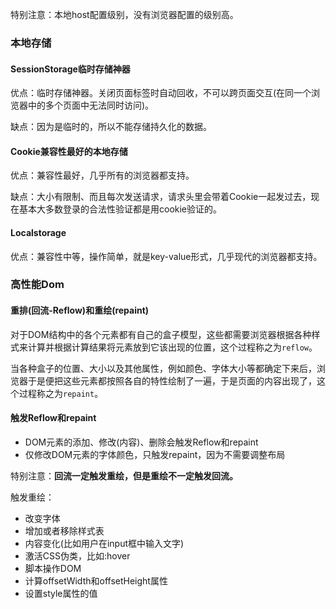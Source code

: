 特别注意：本地host配置级别，没有浏览器配置的级别高。

### 本地存储
#### SessionStorage临时存储神器
优点：临时存储神器。关闭页面标签时自动回收，不可以跨页面交互(在同一个浏览器中的多个页面中无法同时访问)。

缺点：因为是临时的，所以不能存储持久化的数据。
#### Cookie兼容性最好的本地存储
优点：兼容性最好，几乎所有的浏览器都支持。

缺点：大小有限制、而且每次发送请求，请求头里会带着Cookie一起发过去，现在基本大多数登录的合法性验证都是用cookie验证的。
#### Localstorage
优点：兼容性中等，操作简单，就是key-value形式，几乎现代的浏览器都支持。

### 高性能Dom
#### 重排(回流-Reflow)和重绘(repaint)
对于DOM结构中的各个元素都有自己的盒子模型，这些都需要浏览器根据各种样式来计算并根据计算结果将元素放到它该出现的位置，这个过程称之为`reflow`。

当各种盒子的位置、大小以及其他属性，例如颜色、字体大小等都确定下来后，浏览器于是便把这些元素都按照各自的特性绘制了一遍，于是页面的内容出现了，这个过程称之为`repaint`。
#### 触发Reflow和repaint

* DOM元素的添加、修改(内容)、删除会触发Reflow和repaint
* 仅修改DOM元素的字体颜色，只触发repaint，因为不需要调整布局

特别注意：**回流一定触发重绘，但是重绘不一定触发回流。**

触发重绘：
* 改变字体
* 增加或者移除样式表
* 内容变化(比如用户在input框中输入文字)
* 激活CSS伪类，比如:hover
* 脚本操作DOM
* 计算offsetWidth和offsetHeight属性
* 设置style属性的值